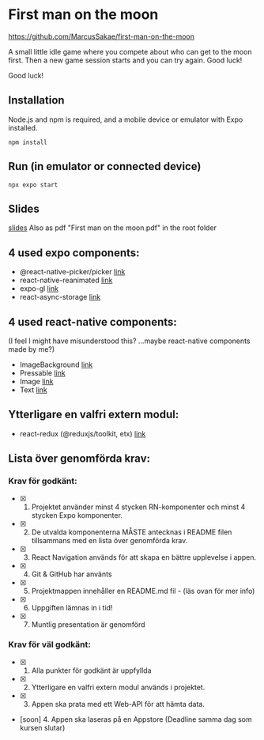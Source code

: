 # First man on the moon

https://github.com/MarcusSakae/first-man-on-the-moon

A small little idle game where you compete about who can get to the moon first. 
Then a new game session starts and you can try again. Good luck!

Good luck!

## Installation
Node.js and npm is required, and a mobile device or emulator with Expo installed.
```
npm install
```

## Run (in emulator or connected device)
```
npx expo start
```


## Slides 
[slides](https://docs.google.com/presentation/d/1Z3guVkzaWdLW5O781pxTtSqNE0-tGwqQRF7QLoWiIfQ/edit#slide=id.gc6f980f91_0_0)
Also as pdf "First man on the moon.pdf" in the root folder

## 4 used expo components: 
- @react-native-picker/picker
    [link](https://github.com/MarcusSakae/first-man-on-the-moon/blob/8d9fd4d608df5b82cddc869ebf5e413a8c4383ca/components/RocketComposer.tsx#L83-L102)
- react-native-reanimated 
    [link](https://github.com/MarcusSakae/first-man-on-the-moon/blob/main/components/LoadingIcon.tsx)
- expo-gl 
    [link](https://github.com/MarcusSakae/first-man-on-the-moon/blob/8d9fd4d608df5b82cddc869ebf5e413a8c4383ca/app/(tabs)/home.tsx#L119)
- react-async-storage
    [link](https://github.com/MarcusSakae/first-man-on-the-moon/blob/8d9fd4d608df5b82cddc869ebf5e413a8c4383ca/state/userSlice.ts#L10-L14)

## 4 used react-native components:
(I feel I might have misunderstood this? ...maybe react-native components made by me?)
- ImageBackground
    [link](https://github.com/MarcusSakae/first-man-on-the-moon/blob/8d9fd4d608df5b82cddc869ebf5e413a8c4383ca/components/RocketComposer.tsx#L54C4-L115)
- Pressable
    [link](https://github.com/MarcusSakae/first-man-on-the-moon/blob/8d9fd4d608df5b82cddc869ebf5e413a8c4383ca/components/DrawerButton.tsx#L29-L39)
- Image
    [link](https://github.com/MarcusSakae/first-man-on-the-moon/blob/8d9fd4d608df5b82cddc869ebf5e413a8c4383ca/components/DrawerButton.tsx#L29-L39)
- Text
    [link](https://github.com/MarcusSakae/first-man-on-the-moon/blob/8d9fd4d608df5b82cddc869ebf5e413a8c4383ca/components/DrawerButton.tsx#L29-L39)

## Ytterligare en valfri extern modul:
- react-redux (@reduxjs/toolkit, etx)
    [link](https://github.com/MarcusSakae/first-man-on-the-moon/blob/ff46bd4c4930af44e91b34d486259f3c0ba17fc2/state/store.ts)

## Lista över genomförda krav:

### Krav för godkänt:
- [x] 1. Projektet använder minst 4 stycken RN-komponenter och minst 4 stycken Expo
komponenter.
- [x] 2. De utvalda komponenterna MÅSTE antecknas i README filen tillsammans med en
lista över genomförda krav.
- [x] 3. React Navigation används för att skapa en bättre upplevelse i appen.
- [x] 4. Git & GitHub har använts
- [x] 5. Projektmappen innehåller en README.md fil - (läs ovan för mer info)
- [x] 6. Uppgiften lämnas in i tid!
- [x] 7. Muntlig presentation är genomförd

### Krav för väl godkänt:
- [x] 1. Alla punkter för godkänt är uppfyllda
- [x] 2. Ytterligare en valfri extern modul används i projektet.
- [x] 3. Appen ska prata med ett Web-API för att hämta data.
- [soon] 4. Appen ska laseras på en Appstore (Deadline samma dag som kursen slutar)